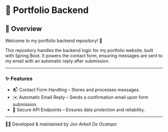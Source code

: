 # 🚀 Portfolio Backend
## 📌 Overview
Welcome to my portfolio backend repository! 🎉

This repository handles the backend logic for my portfolio website, built with Spring Boot. It powers the contact form, ensuring messages are sent to my email with an automatic reply after submission.


---

### ✨ Features
- 📬 Contact Form Handling – Stores and processes messages.
- ✉️ Automatic Email Reply – Sends a confirmation email upon form submission.
- 🔐  Secure API Endpoints – Ensures data protection and reliability.

---

👨‍💻 Developed & maintained by *Jon Arbell De Ocampo*